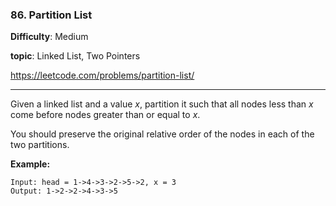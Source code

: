 ### 86. Partition List

**Difficulty**: Medium

**topic**: Linked List, Two Pointers

<https://leetcode.com/problems/partition-list/>

***

Given a linked list and a value *x*, partition it such that all nodes less than *x* come before nodes greater than or equal to *x*.

You should preserve the original relative order of the nodes in each of the two partitions.

**Example:**

```
Input: head = 1->4->3->2->5->2, x = 3
Output: 1->2->2->4->3->5
```